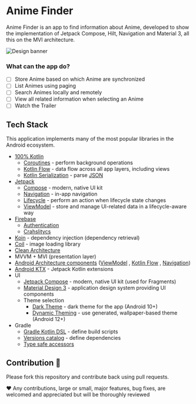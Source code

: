 
# Anime Finder

Anime Finder is an app to find information about Anime, developed to show the implementation of Jetpack Compose, Hilt, Navigation and Material 3, all this on the MVI architecture.

![Design banner](/media/anime-finder-design.png)

### What can the app do?

- [ ] Store Anime based on which Anime are synchronized
- [ ] List Animes using paging
- [ ] Search Animes locally and remotely
- [ ] View all related information when selecting an Anime
- [ ] Watch the Trailer

## Tech Stack

This application implements many of the most popular libraries in the Android ecosystem.

* [100% Kotlin](https://kotlinlang.org/)
    + [Coroutines](https://kotlinlang.org/docs/reference/coroutines-overview.html) - perform background operations
    + [Kotlin Flow](https://kotlinlang.org/docs/flow.html) - data flow across all app layers, including views
    + [Kotlin Serialization](https://kotlinlang.org/docs/serialization.html) - parse [JSON](https://www.json.org/json-en.html)
* [Jetpack](https://developer.android.com/jetpack)
    * [Compose](https://developer.android.com/jetpack/compose) - modern, native UI kit
    * [Navigation](https://developer.android.com/topic/libraries/architecture/navigation/) - in-app navigation
    * [Lifecycle](https://developer.android.com/topic/libraries/architecture/lifecycle) - perform an action when
      lifecycle state changes
    * [ViewModel](https://developer.android.com/topic/libraries/architecture/viewmodel) - store and manage UI-related
      data in a lifecycle-aware way
* [Firebase](https://firebase.google.com/?hl=es-419)
    * [Authentication](https://firebase.google.com/docs/auth?hl=es-419)
    * [Crahslitycs](https://firebase.google.com/docs/crashlytics?hl=es-419)
* [Koin](https://insert-koin.io/) - dependency injection (dependency retrieval)
* [Coil](https://github.com/coil-kt/coil) - image loading library
* [Clean Architecture](https://blog.cleancoder.com/uncle-bob/2012/08/13/the-clean-architecture.html)
* MVVM + MVI (presentation layer)
* [Android Architecture components](https://developer.android.com/topic/libraries/architecture)
  ([ViewModel](https://developer.android.com/topic/libraries/architecture/viewmodel)
  , [Kotlin Flow](https://kotlinlang.org/docs/flow.html)
  , [Navigation](https://developer.android.com/jetpack/androidx/releases/navigation))
* [Android KTX](https://developer.android.com/kotlin/ktx) - Jetpack Kotlin extensions
* UI
    * [Jetpack Compose](https://developer.android.com/jetpack/compose) - modern, native UI kit (used for Fragments)
    * [Material Design 3](https://m3.material.io/) - application design system providing UI components
    * Theme selection
        * [Dark Theme](https://material.io/develop/android/theming/dark) - dark theme for the app (Android 10+)
        * [Dynamic Theming](https://m3.material.io/styles/color/dynamic-color/overview) - use generated, wallpaper-based
          theme (Android 12+)
* Gradle
    * [Gradle Kotlin DSL](https://docs.gradle.org/current/userguide/kotlin_dsl.html) - define build scripts
    * [Versions catalog](https://docs.gradle.org/current/userguide/platforms.html#sub:version-catalog) - define dependencies
    * [Type safe accessors](https://docs.gradle.org/7.0/release-notes.html)

## Contribution 🤝

Please fork this repository and contribute back using pull requests.

❤️ Any contributions, large or small, major features, bug fixes, are welcomed and appreciated but will be thoroughly reviewed